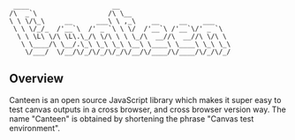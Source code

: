 ```
 ____                     __                            
/\  _`\                  /\ \__                         
\ \ \/\_\     __      ___\ \ ,_\    __     __    ___    
 \ \ \/_/_  /'__`\  /' _ `\ \ \/  /'__`\ /'__`\/' _ `\  
  \ \ \L\ \/\ \L\.\_/\ \/\ \ \ \_/\  __//\  __//\ \/\ \ 
   \ \____/\ \__/.\_\ \_\ \_\ \__\ \____\ \____\ \_\ \_\
    \/___/  \/__/\/_/\/_/\/_/\/__/\/____/\/____/\/_/\/_/
  ```
  
## Overview

Canteen is an open source JavaScript library which makes it super easy to test canvas outputs in a cross browser, and cross browser version way.  The name "Canteen" is obtained by shortening the phrase "Canvas test environment".
  
  

